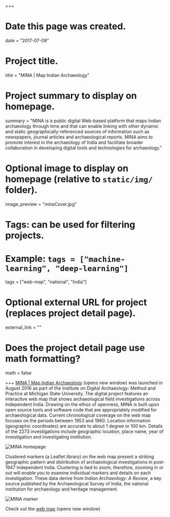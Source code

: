 +++
# Date this page was created.
date = "2017-07-08"

# Project title.
title = "MINA | Map Indian Archaeology"

# Project summary to display on homepage.
summary = "MINA is a public digital Web-based platform that maps Indian archaeology through time and that can enable linking with other dynamic and static geographically-referenced sources of information such as newspapers, journal articles and archaeological reports. MINA aims to promote interest in the archaeology of India and facilitate broader collaboration in developing digital tools and technologies for archaeology."

# Optional image to display on homepage (relative to `static/img/` folder).
image_preview = "minaCover.jpg"

# Tags: can be used for filtering projects.
# Example: `tags = ["machine-learning", "deep-learning"]`
tags = ["web-map", "national", "India"]

# Optional external URL for project (replaces project detail page).
external_link = ""

# Does the project detail page use math formatting?
math = false

+++
[MINA | Map Indian Archaeology](http://dngupta.github.io/mina.github.io) (opens new window) was launched in August 2016 as part of the Institute on Digital Archaeology: Method and Practice at Michigan State University. The digital project features an interactive web map that shows archaeological field investigations across Independent India. Drawing on the ethos of openness, MINA is built upon open source tools and software code that are appropriately modified for archaeological data. Current chronological coverage on the web map focuses on the periods between 1953 and 1960. Location information (geographic coordinates) are accurate to about 1 degree or 100 km. Details of the 2273 investigations include geographic location, place name, year of investigation and investigating institution.

![MINA homepage](/img/minaHome.jpg)

 Clustered markers (a Leaflet library) on the web map present a striking geographic pattern and distribution of archaeological investigations in post-1947 Independent India. Clustering is tied to zoom; therefore, zooming in or out will enable you to examine individual markers and details on each investigation. These data derive from *Indian Archaeology: A Review*, a key source published by the Archaeological Survey of India, the national institution for archaeology and heritage management.

![MINA marker](/img/minaMarker.jpg)

 Check out the [web map](http://dngupta.github.io/mina.github.io) (opens new window)
